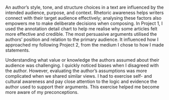 An author’s style, tone, and structure choices in a text are influenced by the intended audience, purpose, and context. 
Rhetoric awareness helps writers connect with their target audience effectively; analysing these factors also empowers me to make deliberate decisions when composing. 
In Project 1, I used the annotation detail chart to help me realise why some articles felt more effective and credible. 
The most persuasive arguments utilised the authors’ position and relation to the primary audience. 
It influenced how I approached my following Project 2, from the medium I chose to how I made statements.

Understanding what value or knowledge the authors assumed about their audience was challenging. 
I quickly noticed biases when I disagreed with the author. However, evaluating the author’s assumptions was more complicated when we shared similar views. 
I had to exercise self- and cultural awareness and pay close attention to the logic and evidence the author used to support their arguments. 
This exercise helped me become more aware of my preconceptions.
